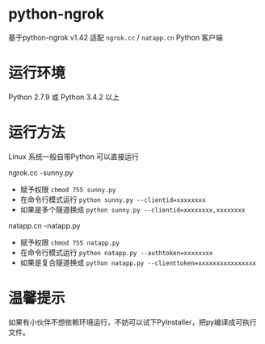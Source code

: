 # python-ngrok
基于python-ngrok v1.42 适配 `ngrok.cc` / `natapp.cn` Python 客户端

# 运行环境
Python 2.7.9 或 Python 3.4.2 以上

# 运行方法
Linux 系统一般自带Python 可以直接运行

ngrok.cc -sunny.py
- 赋予权限 `chmod 755 sunny.py`
- 在命令行模式运行 `python sunny.py --clientid=xxxxxxxx`
- 如果是多个隧道换成 `python sunny.py --clientid=xxxxxxxx,xxxxxxxx`

natapp.cn -natapp.py
- 赋予权限 `chmod 755 natapp.py`
- 在命令行模式运行 `python natapp.py --authtoken=xxxxxxxx`
- 如果是复合隧道换成 `python natapp.py --clienttoken=xxxxxxxxxxxxxxxx`

# 温馨提示
如果有小伙伴不想依赖环境运行，不妨可以试下PyInstaller，把py编译成可执行文件。
